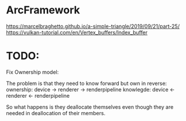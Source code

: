 # ArcFramework


https://marcelbraghetto.github.io/a-simple-triangle/2019/09/21/part-25/
https://vulkan-tutorial.com/en/Vertex_buffers/Index_buffer


# TODO:

Fix Ownership model:

The problem is that they need to know forward but own in reverse:
ownership: device -> renderer -> renderpipeline
knowlegde: device <- renderer <- renderpipeline

So what happens is they deallocate themselves even though they are needed in deallocation of their members.



